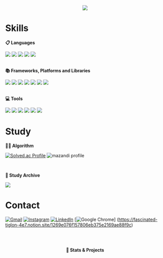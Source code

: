 <div align="center">
  
<img src="https://capsule-render.vercel.app/api?type=waving&height=300&color=gradient&text=Welcome%20to&desc=MinGyu's%20GitHub!%20👋&descSize=40&descAlignY=50&fontAlignY=35" />

</div>

# Skills

<div>
  
**📋 Languages**

<img src="https://img.shields.io/badge/HTML5-E34F26?style=flat-square&logo=html5&logoColor=white"/>
<img src="https://img.shields.io/badge/CSS3-1572B6?style=flat-square&logo=css3&logoColor=white"/>
<img src="https://img.shields.io/badge/JavaScript-F7DF1E?style=flat-square&logo=javascript&logoColor=white"/>
<img src="https://img.shields.io/badge/TypeScript-3178C6?style=flat-square&logo=typescript&logoColor=white"/>
<img src="https://img.shields.io/badge/Python-3776AB?style=flat-square&logo=python&logoColor=white"/>
</div>

<br/>

<div>

**📚 Frameworks, Platforms and Libraries**

<!--
![Bootstrap](https://img.shields.io/badge/bootstrap-%238511FA.svg?style=for-the-badge&logo=bootstrap&logoColor=white)
-->
<img src="https://img.shields.io/badge/React-61DAFB?style=flat-square&logo=react&logoColor=white"/>
<img src="https://img.shields.io/badge/Vue.js-4FC08D?style=flat-square&logo=vuedotjs&logoColor=white"/>
<img src="https://img.shields.io/badge/Next.js-000000?style=flat-square&logo=nextdotjs&logoColor=white"/>
<img src="https://img.shields.io/badge/Tailwind%20CSS-06B6D4?style=flat-square&logo=tailwindcss&logoColor=white"/>
<img src="https://img.shields.io/badge/MUI-007FFF?style=flat-square&logo=mui&logoColor=white"/>
<img src="https://img.shields.io/badge/Radix%20UI-161618?style=flat-square&logo=radixui&logoColor=white"/>
<img src="https://img.shields.io/badge/Framer-black?style=flat-square&logo=framer&logoColor=blue"/>
</div>

<br/>

<div>

**💻 Tools**
<!--
![Canva](https://img.shields.io/badge/Canva-%2300C4CC.svg?style=for-the-badge&logo=Canva&logoColor=white)
-->
<img src="https://img.shields.io/badge/Git-F05032?style=flat-square&logo=git&logoColor=white"/>
<img src="https://img.shields.io/badge/Visual%20Studio%20Code-0078d7?style=flat-square&logo=visual-studio-code&logoColor=white"/>
<img src="https://img.shields.io/badge/PyCharm-143?style=flat-square&logo=pycharm&logoColor=white"/>
<img src="https://img.shields.io/badge/Figma-F24E1E?style=flat-square&logo=figma&logoColor=white"/>
<img src="https://img.shields.io/badge/Notion-000000?style=flat-square&logo=notion&logoColor=white"/>
<img src="https://img.shields.io/badge/Jira-0A0FFF?style=flat-square&logo=jira&logoColor=white"/>

</div>

<div align="center">

<!-- 
**🦾 ML/DL**

![Keras](https://img.shields.io/badge/Keras-%23D00000.svg?style=for-the-badge&logo=Keras&logoColor=white)
![Matplotlib](https://img.shields.io/badge/Matplotlib-%23ffffff.svg?style=for-the-badge&logo=Matplotlib&logoColor=black)
![NumPy](https://img.shields.io/badge/numpy-%23013243.svg?style=for-the-badge&logo=numpy&logoColor=white)
![Pandas](https://img.shields.io/badge/pandas-%23150458.svg?style=for-the-badge&logo=pandas&logoColor=white)
![TensorFlow](https://img.shields.io/badge/TensorFlow-%23FF6F00.svg?style=for-the-badge&logo=TensorFlow&logoColor=white)
-->

</div>

# Study

<div>

**🧑‍💻 Algorithm**

[![Solved.ac Profile](http://mazassumnida.wtf/api/v2/generate_badge?boj=tig04162)](https://solved.ac/tig04162/)
![mazandi profile](http://mazandi.herokuapp.com/api?handle=tig04162&theme=warm)

<br />

**📖 Study Archive**

<a href="https://www.notion.so/Study-d8c7b1746aab4b8bafe4f18b35a02c7f" target="_blank" style="outline: none;">
<img src="https://img.shields.io/badge/Mingyu's%20Study%20Page-000000?style=flat-square&logo=notion&logoColor=white"/>
</a>

</div>

# Contact

<div>

[![Gmail](https://img.shields.io/badge/tig04162@gmail.com-D14836?style=flat-square&logo=gmail&logoColor=white)](mailto:tig04162@gmail.com)
[![Instagram](https://img.shields.io/badge/Instagram-%23E4405F.svg?style=flat-square&logo=Instagram&logoColor=white)](https://www.instagram.com/miinquu)
[![LinkedIn](https://img.shields.io/badge/LinkedIn-%230077B5.svg?style=flat-square&logo=linkedin&logoColor=white)](https://www.linkedin.com/in/%EA%B7%9C-%EB%AF%BC-131928361)
[![Google Chrome](https://img.shields.io/badge/My%20Portfolio-4285F4?style=flat-square&logo=GoogleChrome&logoColor=white)]
(https://fascinated-tiglon-4e7.notion.site/1269e076f157806eb375e2169ae88f9c)

</div>

<!--
# Stats

<div>

![Top Langs](https://github-readme-stats.vercel.app/api/top-langs/?username=miiiingyuuu&theme=transparent&layout=donut)
![Anurag's GitHub stats](https://github-readme-stats.vercel.app/api?username=miiiingyuuu&theme=transparent&rank_icon=github)

</div>
-->

<br/><br/>

<div align="center">
  
**🔽 Stats & Projects** 

</div>

